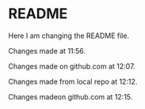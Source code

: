 # README #
Here I am changing the README file. 

Changes made at 11:56.

Changes made on github.com at 12:07. 

Changes made from local repo at 12:12.

Changes madeon github.com at 12:15.
